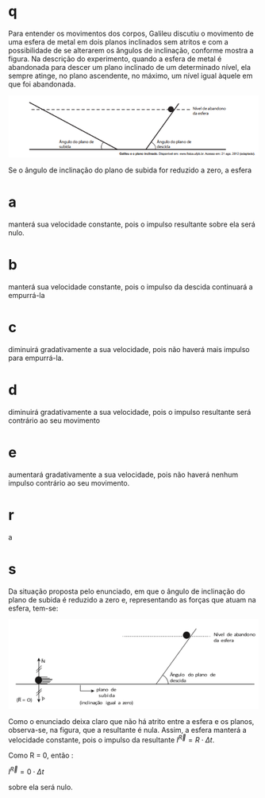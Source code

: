 # q
Para entender os movimentos dos corpos, Galileu discutiu o movimento de uma esfera de metal em dois planos inclinados sem atritos e com a possibilidade de se alterarem os ângulos de inclinação, conforme mostra a figura. Na descrição do experimento, quando a esfera de metal é abandonada para descer um plano inclinado de um determinado nível, ela sempre atinge, no plano ascendente, no máximo, um nível igual àquele em que foi abandonada.

![](d4c9e685-402b-3450-325a-a65c722ef885.png)

Se o ângulo de inclinação do plano de subida for reduzido a zero, a esfera

# a
manterá sua velocidade constante, pois o impulso resultante sobre ela será nulo.

# b
manterá sua velocidade constante, pois o impulso da descida continuará a empurrá-la

# c
diminuirá gradativamente a sua velocidade, pois não haverá mais impulso para empurrá-la.

# d
diminuirá gradativamente a sua velocidade, pois o impulso resultante será contrário ao seu movimento

# e
aumentará gradativamente a sua velocidade, pois não haverá nenhum impulso contrário ao seu movimento.

# r
a

# s
Da situação proposta pelo enunciado, em que o ângulo de inclinação do plano de subida é reduzido a zero e, representando as forças que atuam na esfera, tem-se:

![](b3e3f248-6b32-2e60-97a1-6099f2eab040.png)

Como o enunciado deixa claro que não há atrito entre a esfera e os planos, observa-se, na figura, que a resultante é nula. Assim, a esfera manterá a velocidade constante, pois o impulso da resultante $I^\overrightarrow{R} = R \cdot \Delta t$.

Como R = 0, então :

$I^\overrightarrow{R} = 0 \cdot \Delta t$

sobre ela será nulo.
